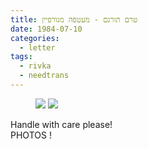 ```yaml
---
title: טרם תורגם - מעטפה מגורפיין
date: 1984-07-10
categories:
  - letter
tags:
  - rivka
  - needtrans
---
```


<figure class="half">
    <a  href="/pupko-papers/assets/images/1984-07-10-gorfein-1.jpg">
    <img src="/pupko-papers/assets/images/1984-07-10-gorfein-1.jpg"></a>
    <a  href="/pupko-papers/assets/images/1984-07-10-gorfein-2.jpg">
    <img src="/pupko-papers/assets/images/1984-07-10-gorfein-2.jpg"></a>
</figure>

Handle with care please!  
PHOTOS !
